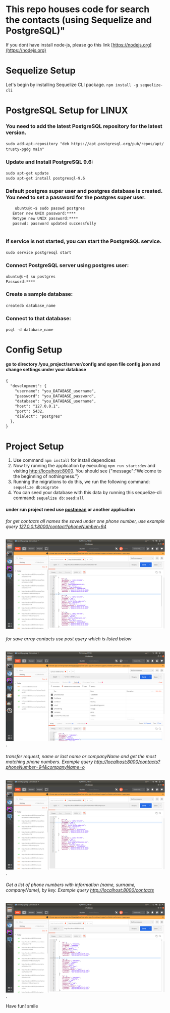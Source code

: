 # This repo houses code for search the contacts  (using Sequelize and PostgreSQL)"

If you dont have install  node-js, please go this link [https://nodejs.org](https://nodejs.org)

# Sequelize Setup

Let's begin by installing Sequelize CLI package. ```npm install -g sequelize-cli```

# PostgreSQL Setup for LINUX 

### You need to add the latest PostgreSQL repository for the latest version.
  
```sudo add-apt-repository "deb https://apt.postgresql.org/pub/repos/apt/ trusty-pgdg main"```

### Update and Install PostgreSQL 9.6:
    
```$xslt
sudo apt-get update
sudo apt-get install postgresql-9.6

```

### Default postgres super user and postgres database is created. You need to set a password for the postgres super user.

```
    ubuntu@:~$ sudo passwd postgres
   Enter new UNIX password:****
   Retype new UNIX password:****
   passwd: password updated successfully
   
   ```
   
   ### If service is not started, you can start the PostgreSQL service.
       
``` sudo service postgresql start ```

### Connect PostgreSQL server using postgres user:
    
``` 
ubuntu@:~$ su postgres
Password:****
 ```
        
 ### Create a sample database:
  
  ```createdb database_name```
  
  ### Connect to that database:
      
``` psql -d database_name ```


# Config Setup

#### go to directory /you_project/server/config and open file config.json and change settings under your database

```$xslt
{
  "development": {
    "username": "you_DATABASE_username",
    "password": "you_DATABASE_password",
    "database": "you_DATABASE_username",
    "host": "127.0.0.1",
    "port": 5432,
    "dialect": "postgres"
  },
}
```


# Project Setup

1. Use command  ```npm install``` for install dependices
2. Now try running the application by executing ```npm run start:dev```
and visiting [http://localhost:8000](http://localhost:8000). 
You should see {"message":"Welcome to the beginning of nothingness."}
3. Running the migrations to do this, we run the following command:  ```sequelize db:migrate```
4. You can seed your database with this data by running this sequelize-cli command: ```sequelize db:seed:all```

#### under run project need use [postmean](https://www.getpostman.com/apps) or another application


###### for get contacts all names the saved under one phone number, use example query [127.0.0.1:8000/contact?phoneNumber=94](127.0.0.1:8000/contact?phoneNumber=94)
![alt text](screenshots/get_scr.png?raw=true "get contacts all names")


###### for save array contacts use post query which is listed below
![alt text](screenshots/post.png "save array contacts").


###### transfer request, name or last name or companyName and get the most matching phone numbers. Example query [http://localhost:8000/contacts?phoneNumber=94&companyName=o](http://localhost:8000/contacts?phoneNumber=94&companyName=o)
![alt text](screenshots/query_scr.png "save array contacts").


###### Get a list of phone numbers with information (name, surname, companyName), by key. Example query [http://localhost:8000/contacts](http://localhost:8000/contacts)
![alt text](screenshots/phone.png "Get a list of phone numbers").






Have fun! smile